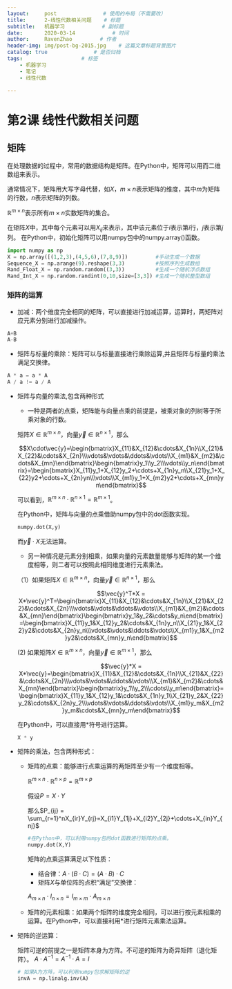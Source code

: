 ```yaml
---
layout:     post               # 使用的布局（不需要改）
title:      2-线性代数相关问题    # 标题 
subtitle:   机器学习            # 副标题
date:       2020-03-14			  # 时间
author:     RavenZhao         # 作者
header-img: img/post-bg-2015.jpg 	# 这篇文章标题背景图片
catalog: true 				# 是否归档
tags:					# 标签
    - 机器学习
    - 笔记
    - 线性代数

---
```


# 第2课 线性代数相关问题
## 矩阵
在处理数据的过程中，常用的数据结构是矩阵。在Python中，矩阵可以用而二维数组来表示。

通常情况下，矩阵用大写字母代替，如$X$，$m\times n$表示矩阵的维度，其中$m$为矩阵的行数，$n$表示矩阵的列数。

$\mathbb{R}^{m\times n}$表示所有$m\times n$实数矩阵的集合。

在矩阵$X$中，其中每个元素可以用$X_{ij}$来表示，其中该元素位于$i$表示第$i$行，$j$表示第$j$列。
在Python中，初始化矩阵可以用numpy包中的numpy.array()函数。
```Python
import numpy as np
X = np.array([(1,2,3),(4,5,6),(7,8,9)])         #手动生成一个数据
Sequence_X = np.arange(9).reshape(3,3)          #按照序列生成数组
Rand_Float_X = np.random.random((3,3))          #生成一个随机浮点数组
Rand_Int_X = np.random.randint(0,10,size=[3,3]) #生成一个随机整型数组
```
### 矩阵的运算
- 加减：两个维度完全相同的矩阵，可以直接进行加减运算，运算时，两矩阵对应元素分别进行加减操作。

```Python
A+B
A-B
```
- 矩阵与标量的乘除：矩阵可以与标量直接进行乘除运算,并且矩阵与标量的乘法满足交换律。

```Python
A * a = a * A
A / a != a / A
```
- 矩阵与向量的乘法,包含两种形式
  - 一种是两者的点乘，矩阵能与向量点乘的前提是，被乘对象的列树等于所乘对象的行数。
   
  矩阵$X\in\mathbb{R}^{m\times n}$，向量$\vec{y}\in\mathbb{R}^{n\times1}$，那么

    $$X\cdot\vec{y}=\begin{bmatrix}X_{11}&X_{12}&\cdots&X_{1n}\\X_{21}&X_{22}&\cdots&X_{2n}\\\vdots&\vdots&\ddots&\vdots\\X_{m1}&X_{m2}&\cdots&X_{mn}\end{bmatrix}\begin{bmatrix}y_1\\y_2\\\vdots\\y_n\end{bmatrix}=\begin{bmatrix}X_{11}y_1+X_{12}y_2+\cdots+X_{1n}y_n\\X_{21}y_1+X_{22}y2+\cdots+X_{2n}yn\\\vdots\\X_{m1}y_1+X_{m2}y2+\cdots+X_{mn}yn\end{bmatrix}$$

    可以看到，$\mathbb{R}^{m\times n}\cdot\mathbb{R}^{n\times 1} = \mathbb{R}^{m\times 1}$。

    在Python中，矩阵与向量的点乘借助numpy包中的dot函数实现。
    ```Python
    numpy.dot(X,y)
    ```
    而$\vec{y}\cdot X$无法运算。
    - 另一种情况是元素分别相乘，如果向量的元素数量能够与矩阵的某一个维度相等，则二者可以按照此相同维度进行元素乘法。

    （1）如果矩阵$X\in\mathbb{R}^{m\times n}$，向量$\vec{y}\in\mathbb{R}^{n\times1}$，那么
    
    $$\vec{y}^T*X = X*\vec{y}^T=\begin{bmatrix}X_{11}&X_{12}&\cdots&X_{1n}\\X_{21}&X_{22}&\cdots&X_{2n}\\\vdots&\vdots&\ddots&\vdots\\X_{m1}&X_{m2}&\cdots&X_{mn}\end{bmatrix}\begin{bmatrix}y_1&y_2&\cdots&y_n\end{bmatrix}=\begin{bmatrix}X_{11}y_1&X_{12}y_2&\cdots&X_{1n}y_n\\X_{21}y_1&X_{22}y2&\cdots&X_{2n}y_n\\\vdots&\vdots&\ddots&\vdots\\X_{m1}y_1&X_{m2}y2&\cdots&X_{mn}y_n\end{bmatrix}$$

    (2) 如果矩阵$X\in\mathbb{R}^{m\times n}$，向量$\vec{y}\in\mathbb{R}^{m\times1}$，那么

    $$\vec{y}*X = X*\vec{y}=\begin{bmatrix}X_{11}&X_{12}&\cdots&X_{1n}\\X_{21}&X_{22}&\cdots&X_{2n}\\\vdots&\vdots&\ddots&\vdots\\X_{m1}&X_{m2}&\cdots&X_{mn}\end{bmatrix}\begin{bmatrix}y_1\\y_2\\\cdots\\y_m\end{bmatrix}=\begin{bmatrix}X_{11}y_1&X_{12}y_1&\cdots&X_{1n}y_1\\X_{21}y_2&X_{22}y_2&\cdots&X_{2n}y_2\\\vdots&\vdots&\ddots&\vdots\\X_{m1}y_m&X_{m2}y_m&\cdots&X_{mn}y_m\end{bmatrix}$$

    在Python中，可以直接用*符号进行运算。
    ```Python
    X * y
    ```
- 矩阵的乘法，包含两种形式：
  - 矩阵的点乘：能够进行点乘运算的两矩阵至少有一个维度相等。

    $\mathbb{R}^{m\times n}\cdot\mathbb{R}^{n\times p} = \mathbb{R}^{m\times p}$

    假设$P=X\cdot Y$
    
    那么$P_{ij} = \sum_{r=1}^nX_{ir}Y_{rj}=X_{i1}Y_{1j}+X_{i2}Y_{2j}+\cdots+X_{in}Y_{nj}$

    ```Python
    #在Python中，可以利用numpy包的dot函数进行矩阵的点乘。
    numpy.dot(X,Y)
    ```
    
    矩阵的点乘运算满足以下性质：
    - 结合律：$A\cdot(B\cdot C) = (A \cdot B)\cdot C$
    - 矩阵$X$与单位阵的点积“满足”交换律：
    
     $A_{m \times n}\cdot I_{n\times n}=I_{m\times m}\cdot A_{m\times n}$
  - 矩阵的元素相乘：如果两个矩阵的维度完全相同，可以进行按元素相乘的运算。在Python中，可以直接利用*进行矩阵元素乘法运算。
- 矩阵的逆运算：

    矩阵可逆的前提之一是矩阵本身为方阵。不可逆的矩阵为奇异矩阵（退化矩阵）。
    $A\cdot A^{-1}=A^{-1}\cdot A= I$
    ```Python
    # 如果A为方阵，可以利用numpy包求解矩阵的逆
    invA = np.linalg.inv(A)
    ```